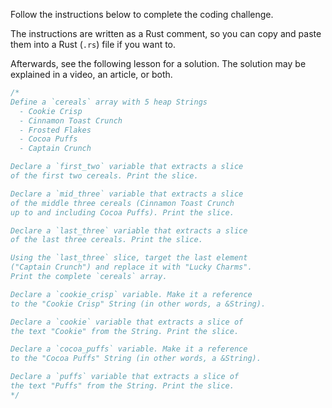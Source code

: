 Follow the instructions below to complete the coding challenge.

The instructions are written as a Rust comment, so you can copy and paste them into a Rust (`.rs`) file if you want to.

Afterwards, see the following lesson for a solution. The solution may be explained in a video, an article, or both.

```rust
/*
Define a `cereals` array with 5 heap Strings
  - Cookie Crisp
  - Cinnamon Toast Crunch
  - Frosted Flakes
  - Cocoa Puffs
  - Captain Crunch

Declare a `first_two` variable that extracts a slice
of the first two cereals. Print the slice.

Declare a `mid_three` variable that extracts a slice
of the middle three cereals (Cinnamon Toast Crunch
up to and including Cocoa Puffs). Print the slice.

Declare a `last_three` variable that extracts a slice
of the last three cereals. Print the slice.

Using the `last_three` slice, target the last element
("Captain Crunch") and replace it with "Lucky Charms".
Print the complete `cereals` array.

Declare a `cookie_crisp` variable. Make it a reference
to the "Cookie Crisp" String (in other words, a &String).

Declare a `cookie` variable that extracts a slice of
the text "Cookie" from the String. Print the slice.

Declare a `cocoa_puffs` variable. Make it a reference
to the "Cocoa Puffs" String (in other words, a &String).

Declare a `puffs` variable that extracts a slice of
the text "Puffs" from the String. Print the slice.
*/
```